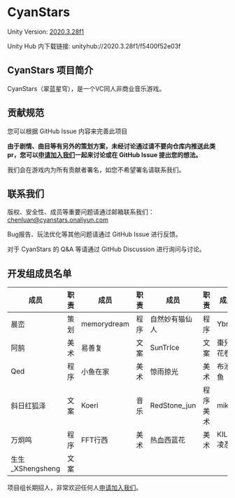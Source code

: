 # CyanStars

Unity Version: [2020.3.28f1](https://unity3d.com/get-unity/download/archive)

Unity Hub 内下载链接: unityhub://2020.3.28f1/f5400f52e03f

## CyanStars 项目简介

CyanStars（翠蓝星穹），是一个VC同人非商业音乐游戏。

## 贡献规范

您可以根据 GitHub Issue 内容来完善此项目

**由于剧情、曲目等有另外的策划方案，未经讨论通过请不要向仓库内推送此类 pr，您可以[申请加入我们](http://chenluan.mikecrm.com/JeKq3DU)一起来讨论或在 GitHub Issue 提出您的想法。**

我们会在游戏内为所有贡献者署名，如您不希望署名请联系我们。


## 联系我们

版权、安全性、成员等重要问题请通过邮箱联系我们：<chenluan@cyanstars.onaliyun.com>

Bug报告、玩法优化等其他问题请通过 GitHub Issue 进行反馈。

对于 CyanStars 的 Q&A 等请通过 GitHub Discussion 进行询问与讨论。

## 开发组成员名单

| 成员 | 职责 | 成员 | 职责 | 成员 | 职责 | 成员 | 职责 |
| ---- | ---- | ---- | ---- | ---- | ---- | ---- | ---- |
| 晨峦 | 策划 | memorydream | 程序 | 自然妙有猫仙人 | 程序 | Ybr | 程序 |
| 阿鹄 | 美术 | 易善复 | 文案 | SunTrIce | 文案 | 棗兒花卷 | 文案 | 
| Qed | 程序 | 小鱼在家 | 美术 | 惊雨掠光 | 美术 | 布池鱼 | 美术 |
| 斜日红狐泽 | 文案 | Koeri | 音乐 | RedStone_jun | 程序 美术 | mika | 美术 |
| 万炯鸣 | 程序 | FFT行西 | 美术 | 热血西蓝花 | 美术 | KILLA凌忍 | 美术 |
| 生生_XShengsheng | 文案 |

项目组长期招人，非常欢迎任何人[申请加入我们](http://chenluan.mikecrm.com/JeKq3DU)。
